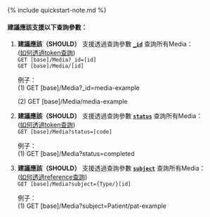 {% include quickstart-note.md %}

#### 建議應該支援以下查詢參數：

1. **建議應該（SHOULD）** 支援透過查詢參數 **[`_id`](SearchParameter-Media-id.html)** 查詢所有Media：                
    ([如何透過token查詢](http://hl7.org/fhir/R4/search.html#token))   
    `GET [base]/Media?_id=[id]`  
    `GET [base]/Media/[id]`

    例子：  
      (1) GET [base]/Media?_id=media-example

      (2) GET [base]/Media/media-example
	  
2. **建議應該（SHOULD）** 支援透過查詢參數 **[`status`](SearchParameter-Media-status.html)** 查詢所有Media：      
    ([如何透過token查詢](http://hl7.org/fhir/R4/search.html#token))  
    `GET [base]/Media?status=[code]`

    例子：  
      (1) GET [base]/Media?status=completed

3. **建議應該（SHOULD）** 支援透過查詢參數 **[`subject`](SearchParameter-Media-subject.html)** 查詢所有Media：    
    ([如何透過reference查詢](http://hl7.org/fhir/R4/search.html#reference))    
    `GET [base]/Media?subject={Type/}[id]`

    例子：  
      (1) GET [base]/Media?subject=Patient/pat-example   